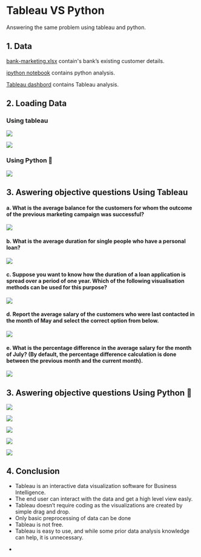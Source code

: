 
# Tableau VS Python
Answering the same problem using tableau and python.


## 1. Data
[bank-marketing.xlsx](https://github.com/ABHIJITHCV11/Tableau_vs_Python_Which-One-Is-Better/blob/main/bank-marketing.xlsx) contain's bank’s existing customer details.

[ipython notebook](https://github.com/ABHIJITHCV11/Tableau_vs_Python_Which-One-Is-Better/blob/main/Python_analysis..ipynb) contains python analysis.

[Tableau dashbord](https://public.tableau.com/views/Bank_Customer_Analysis_Python_vs_Tableau/Dashboard1?:language=en-US&publish=yes&:display_count=n&:origin=viz_share_link) contains Tableau analysis.

## 2. Loading Data

### Using tableau  
<kbd>  ![](images/Capture1.PNG)  </kbd>

<kbd> ![](images/Capture11.PNG) </kbd>
### Using Python 🐍 
<kbd> ![](images/Capture.PNG) </kbd>

## 3. Aswering objective questions Using Tableau

#### a. What is the average balance for the customers for whom the outcome of the previous marketing campaign was successful?
<kbd> ![](images/at.PNG) </kbd>

#### b. What is the average duration for single people who have a personal loan?
<kbd> ![](images/bt.PNG) </kbd>

#### c. Suppose you want to know how the duration of a loan application is spread over a period of one year. Which of the following visualisation methods can be used for this purpose?
<kbd> ![](images/ct.PNG) </kbd>

#### d. Report the average salary of the customers who were last contacted in the month of May and select the correct option from below.
<kbd> ![](images/dt.PNG) </kbd>

#### e. What is the percentage difference in the average salary for the month of July? (By default, the percentage difference calculation is done between the previous month and the current month).
<kbd> ![](images/et.PNG) </kbd>

## 3. Aswering objective questions Using Python 🐍

<kbd> ![](images/ap.PNG) </kbd>

<kbd> ![](images/bp.PNG) </kbd>

<kbd> ![](images/cp.PNG) </kbd>

<kbd> ![](images/dp.PNG) </kbd>

<kbd> ![](images/ep.PNG) </kbd>

## 4. Conclusion

- Tableau is an interactive data visualization software for Business Intelligence. 
- The end user can interact with the data and get a high level view easly.
- Tableau doesn’t require coding as the visualizations are created by simple drag and drop.
- Only basic preprocessing of data can be done
- Tableau is not free.
- Tableau is easy to use, and while some prior data analysis knowledge can help, it is unnecessary.

+ 
